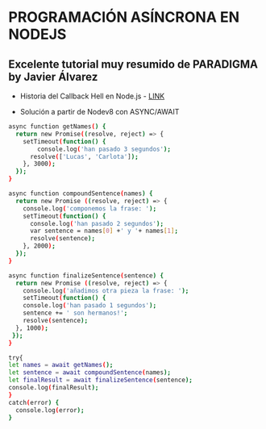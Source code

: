 # PROGRAMACIÓN ASÍNCRONA EN NODEJS

## Excelente tutorial muy resumido de PARADIGMA by Javier Álvarez
  
* Historia del Callback Hell en Node.js - [LINK](https://www.paradigmadigital.com/dev/historia-del-callback-hell-en-node-js/)

* Solución a partir de Nodev8 con ASYNC/AWAIT

```bash
async function getNames() {
  return new Promise((resolve, reject) => {
    setTimeout(function() {
        console.log('han pasado 3 segundos');
      resolve(['Lucas', 'Carlota']);
    }, 3000);
  });
}

async function compoundSentence(names) {
  return new Promise ((resolve, reject) => {
    console.log('componemos la frase: ');
    setTimeout(function() {
      console.log('han pasado 2 segundos');
      var sentence = names[0] +' y '+ names[1];
      resolve(sentence);
    }, 2000);
  });
}

async function finalizeSentence(sentence) {
  return new Promise ((resolve, reject) => {
    console.log('añadimos otra pieza la frase: ');
    setTimeout(function() {
    console.log('han pasado 1 segundos');
    sentence += ' son hermanos!';
    resolve(sentence);
  }, 1000);
 });
}

try{
let names = await getNames();
let sentence = await compoundSentence(names);
let finalResult = await finalizeSentence(sentence);
console.log(finalResult);
}
catch(error) {
  console.log(error);
}
```
